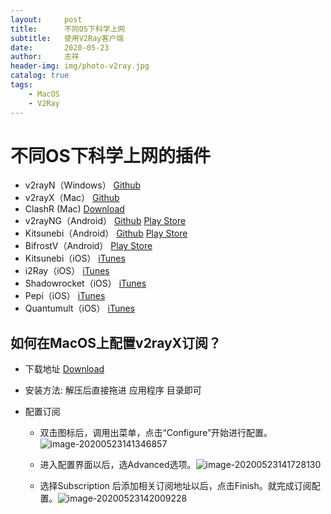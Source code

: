 ```yaml
---
layout:     post
title:      不同OS下科学上网
subtitle:   使用V2Ray客户端
date:       2020-05-23
author:     志祥
header-img: img/photo-v2ray.jpg
catalog: true
tags:
    - MacOS
    - V2Ray
---
```




# 不同OS下科学上网的插件

- v2rayN（Windows） [Github](https://github.com/2dust/v2rayN/releases) 
- v2rayX（Mac） [Github](https://github.com/Cenmrev/V2RayX/releases) 
- ClashR (Mac) [Download](http://download.uuyun.link/mac/ClashXR_1.17.1.dmg) 
- v2rayNG（Android） [Github](https://github.com/2dust/v2rayNG/releases)  [Play Store](https://play.google.com/store/apps/details?id=com.v2ray.ang)
- Kitsunebi（Android） [Github](https://github.com/eycorsican/kitsunebi-android/releases)  [Play Store](https://play.google.com/store/apps/details?id=fun.kitsunebi.kitsunebi4android)
- BifrostV（Android） [Play Store](https://play.google.com/store/apps/details?id=com.github.dawndiy.bifrostv)
- Kitsunebi（iOS） [iTunes](https://itunes.apple.com/us/app/kitsunebi-proxy-utility/id1446584073?mt=8)
- i2Ray（iOS） [iTunes](https://itunes.apple.com/us/app/i2ray/id1445270056?mt=8)
- Shadowrocket（iOS） [iTunes](https://itunes.apple.com/us/app/shadowrocket/id932747118?mt=8)
- Pepi（iOS） [iTunes](https://itunes.apple.com/us/app/pepi/id1283082051?mt=8)
- Quantumult（iOS） [iTunes](https://itunes.apple.com/us/app/quantumult/id1252015438?mt=8)



## 如何在MacOS上配置v2rayX订阅？

- 下载地址 [Download](https://github.com/Cenmrev/V2RayX/releases)

- 安装方法: 解压后直接拖进 应用程序 目录即可

- 配置订阅

  - 双击图标后，调用出菜单，点击“Configure”开始进行配置。![image-20200523141346857](https://tva1.sinaimg.cn/large/007S8ZIlgy1gf2cwesqtej30fi0ngwfu.jpg)

  - 进入配置界面以后，选Advanced选项。![image-20200523141728130](https://tva1.sinaimg.cn/large/007S8ZIlgy1gf2cyyqwi7j30um0rkwl6.jpg)

  - 选择Subscription 后添加相关订阅地址以后，点击Finish。就完成订阅配置。![image-20200523142009228](https://tva1.sinaimg.cn/large/007S8ZIlgy1gf2d1rrecbj30tw0pe43e.jpg)

    

  